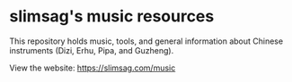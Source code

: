 # slimsag's music resources

This repository holds music, tools, and general information about Chinese instruments (Dizi, Erhu, Pipa, and Guzheng).

View the website: https://slimsag.com/music

